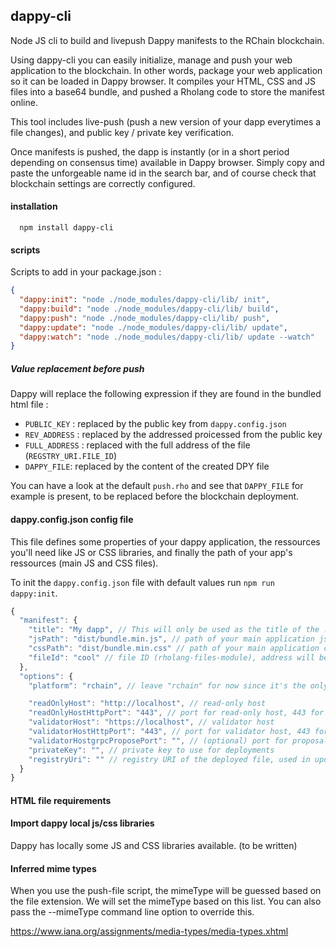 ## dappy-cli

Node JS cli to build and livepush Dappy manifests to the RChain blockchain.

Using dappy-cli you can easily initialize, manage and push your web application to the blockchain. In other words, package your web application so it can be loaded in Dappy browser. It compiles your HTML, CSS and JS files into a base64 bundle, and pushed a Rholang code to store the manifest online.

This tool includes live-push (push a new version of your dapp everytimes a file changes), and public key / private key verification.

Once manifests is pushed, the dapp is instantly (or in a short period depending on consensus time) available in Dappy browser. Simply copy and paste the unforgeable name id in the search bar, and of course check that blockchain settings are correctly configured.

#### installation

```
  npm install dappy-cli
```

#### scripts

Scripts to add in your package.json :

```json
{
  "dappy:init": "node ./node_modules/dappy-cli/lib/ init",
  "dappy:build": "node ./node_modules/dappy-cli/lib/ build",
  "dappy:push": "node ./node_modules/dappy-cli/lib/ push",
  "dappy:update": "node ./node_modules/dappy-cli/lib/ update",
  "dappy:watch": "node ./node_modules/dappy-cli/lib/ update --watch"
}
```

##### Value replacement before push

Dappy will replace the following expression if they are found in the bundled html file :

- `PUBLIC_KEY` : replaced by the public key from `dappy.config.json`
- `REV_ADDRESS` : replaced by the addressed proicessed from the public key
- `FULL_ADDRESS` : replaced with the full address of the file (`REGSTRY_URI.FILE_ID`)
- `DAPPY_FILE`: replaced by the content of the created DPY file

You can have a look at the default `push.rho` and see that `DAPPY_FILE` for example is present, to be replaced before the blockchain deployment.

#### dappy.config.json config file

This file defines some properties of your dappy application, the ressources you'll need like JS or CSS libraries, and finally the path of your app's ressources (main JS and CSS files).

To init the `dappy.config.json` file with default values run `npm run dappy:init`.

```javascript
{
  "manifest": {
    "title": "My dapp", // This will only be used as the title of the .dpy file
    "jsPath": "dist/bundle.min.js", // path of your main application js file
    "cssPath": "dist/bundle.min.css" // path of your main application css file
    "fileId": "cool" // file ID (rholang-files-module), address will be registry_uri.file_id
  },
  "options": {
    "platform": "rchain", // leave "rchain" for now since it's the only platform supported

    "readOnlyHost": "http://localhost", // read-only host
    "readOnlyHostHttpPort": "443", // port for read-only host, 443 for https, 40403 for local
    "validatorHost": "https://localhost", // validator host
    "validatorHostHttpPort": "443", // port for validator host, 443 for https, 40403 for local
    "validatorHostgrpcProposePort": "", // (optional) port for proposal, dappy-cli will try to propose
    "privateKey": "", // private key to use for deployments
    "registryUri": "" // registry URI of the deployed file, used in update script
  }
}
```

#### HTML file requirements

#### Import dappy local js/css libraries

Dappy has locally some JS and CSS libraries available. (to be written)

#### Inferred mime types

When you use the push-file script, the mimeType will be guessed based on the file extension. We will set the mimeType based on this list. You can also pass the --mimeType command line option to override this.

https://www.iana.org/assignments/media-types/media-types.xhtml
